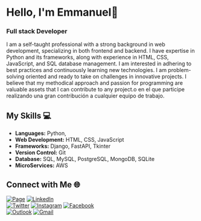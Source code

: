 # Hello, I'm Emmanuel👋

### Full stack Developer 

I am a self-taught professional with a strong background in web development, specializing in both frontend and backend. I have expertise in Python and its frameworks, along with experience in HTML, CSS, JavaScript, and SQL database management. I am interested in adhering to best practices and continuously learning new technologies. I am problem-solving oriented and ready to take on challenges in innovative projects. I believe that my methodical approach and passion for programming are valuable assets that I can contribute to any project.o en el que participe realizando una gran contribución a cualquier equipo de trabajo.

## My Skills 💻

- **Languages:** Python, 
- **Web Development:** HTML, CSS, JavaScript
- **Frameworks:** Django, FastAPI, Tkinter
- **Version Control:** Git
- **Database:** SQL, MySQL, PostgreSQL, MongoDB, SQLite
- **MicroServices:** AWS


## Connect with Me 🌐
[![Page](https://img.shields.io/badge/Page-Emmanuel_Albelo-fffacd?style=for-the-badge&logo=github&logoColor=white&labelColor=101010)](https://github.com/Emmaalbelo)
[![LinkedIn](https://img.shields.io/badge/LinkedIn-Emmanuel_Albelo-cdffeb?style=for-the-badge&logo=linkedin&logoColor=white&labelColor=101010)](https://www.linkedin.com/in/ealbelo)
</br>
[![Twitter](https://img.shields.io/badge/Twitter-@Emmanuel_Albelo-1DA1F2?style=for-the-badge&logo=twitter&logoColor=white&labelColor=101010)](https://twitter.com/EmmanuelAlbelo)
[![Instagram](https://img.shields.io/badge/Instagram-@emmanuel_a_-EC5252?style=for-the-badge&logo=instagram&logoColor=white&labelColor=101010)](https://www.instagram.com/emmanuel_a_)
[![Facebook](https://img.shields.io/badge/Facebook-@Emmanuel_Albelo-1877F2?style=for-the-badge&logo=facebook&logoColor=white&labelColor=101010)](https://www.facebook.com/emmaalbelo)
</br>
[![Outlook](https://img.shields.io/badge/emmaalbelo@hotmail.com-orange?style=for-the-badge&logo=Microsoft+Outlook&logoColor=white&labelColor=101010)](mailto:emmaalbelo@gmail.com)
[![Gmail](https://img.shields.io/badge/emmaalbelo@gmail.com-D14836?style=for-the-badge&logo=gmail&logoColor=white&labelColor=101010)](mailto:emmaalbelo@gmail.com)
